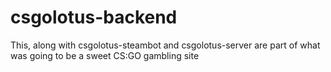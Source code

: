 # csgolotus-backend
This, along with csgolotus-steambot and csgolotus-server are part of what was going to be a sweet CS:GO gambling site
